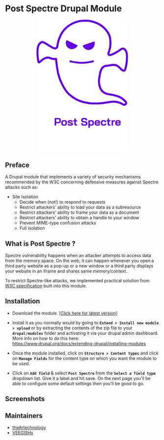 # Post Spectre Drupal Module


<p align="center">
  <img src="images/logo.png" width="300px">
</p>

## Preface
A Drupal module that implements a variety of security mechanisms recommended by the W3C concerning defensive measures against Spectre attacks such as:
 
* Site Isolation
  * Decide when (not!) to respond to requests
  * Restrict attackers' ability to load your data as a subresource
  * Restrict attackers' ability to frame your data as a document
  * Restrict attackers' ability to obtain a handle to your window
  * Prevent MIME-type confusion attacks
  * Full isolation

## What is Post Spectre ?

Spectre vulnerability happens when an attacker attempts to access data from the memory space. On the web, it can happen whenever you open a third party website as a pop-up or a new window or a third party displays your website in an iframe and shares same memory/context.

To restrict Spectre-like attacks, we implemented practical solution from [W3C specification](https://www.w3.org/TR/post-spectre-webdev/) built into this module.

## Installation
* Download the module. [[Click here for latest version]](https://github.com/theArtechnology/post-spectre-drupal/archive/refs/tags/8.x-1.0.zip)

* Install it as you normally would by going to **`Extend > Install new module > upload`** or by extracting the contents of the zip file to your **`drupal/modules`** folder and activating it via your drupal admin dashboard. More info on how to do this here: https://www.drupal.org/docs/extending-drupal/installing-modules


* Once the module installed, click on **`Structure > Content types`** and click on **`Manage Fields`** for the content type on which you want the module to be used.

* Click on **`Add field`** & select **`Post Spectre`** from the **`Select a field type`** dropdown list. Give it a label and hit save. On the next page you'll be able to configure some default settings then you'll be good to go.

## Screenshots

## Maintainers
* [theArtechnology](https://github.com/theArtechnology)
* [VEEGISHx](https://github.com/VEEGISHx) 

